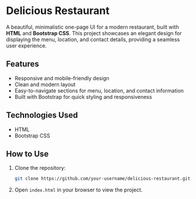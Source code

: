 # Delicious Restaurant

A beautiful, minimalistic one-page UI for a modern restaurant, built with **HTML** and **Bootstrap CSS**. This project showcases an elegant design for displaying the menu, location, and contact details, providing a seamless user experience.

## Features
- Responsive and mobile-friendly design
- Clean and modern layout
- Easy-to-navigate sections for menu, location, and contact information
- Built with Bootstrap for quick styling and responsiveness

## Technologies Used
- HTML
- Bootstrap CSS

## How to Use
1. Clone the repository:
   ```bash
   git clone https://github.com/your-username/delicious-restaurant.git

2. Open `index.html` in your browser to view the project.